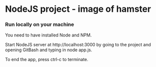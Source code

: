 # NodeJS project - image of hamster

### Run locally on your machine
You need to have installed Node and NPM.

Start NodeJS server at http://localhost:3000 by going to the project 
and opening GitBash and typing in node app.js.

To end the app, press ctrl-c to terminate.